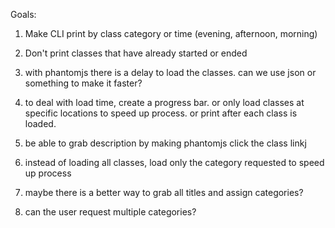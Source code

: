 Goals:

1. Make CLI print by class category or time (evening, afternoon, morning)
2. Don't print classes that have already started or ended
3. with phantomjs there is a delay to load the classes. can we use json or something to make it faster?
4. to deal with load time, create a progress bar. or only load classes at specific locations to speed up process.
    or print after each class is loaded.

5. be able to grab description by making phantomjs click the class linkj
6. instead of loading all classes, load only the category requested to speed up process

7. maybe there is a better way to grab all titles and assign categories?

8. can the user request multiple categories?
